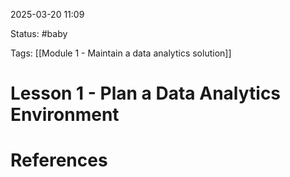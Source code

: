 2025-03-20 11:09

Status: #baby 

Tags: [[Module 1 - Maintain a data analytics solution]]

# Lesson 1 - Plan a Data Analytics Environment




























# References